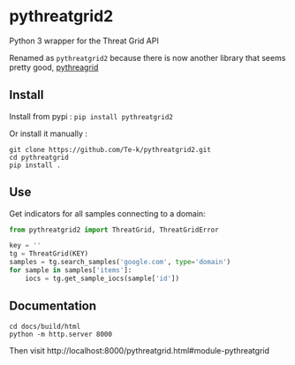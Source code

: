 # pythreatgrid2

Python 3 wrapper for the Threat Grid API

Renamed as `pythreatgrid2` because there is now another library that seems pretty good, [pythreagrid](https://github.com/RustyBower/pythreatgrid)

## Install

Install from pypi : `pip install pythreatgrid2`

Or install it manually :
```
git clone https://github.com/Te-k/pythreatgrid2.git
cd pythreatgrid
pip install .
```

## Use

Get indicators for all samples connecting to a domain:
```py
from pythreatgrid2 import ThreatGrid, ThreatGridError

key = ''
tg = ThreatGrid(KEY)
samples = tg.search_samples('google.com', type='domain')
for sample in samples['items']:
    iocs = tg.get_sample_iocs(sample['id'])
```

## Documentation

```
cd docs/build/html
python -m http.server 8000
```

Then visit http://localhost:8000/pythreatgrid.html#module-pythreatgrid
